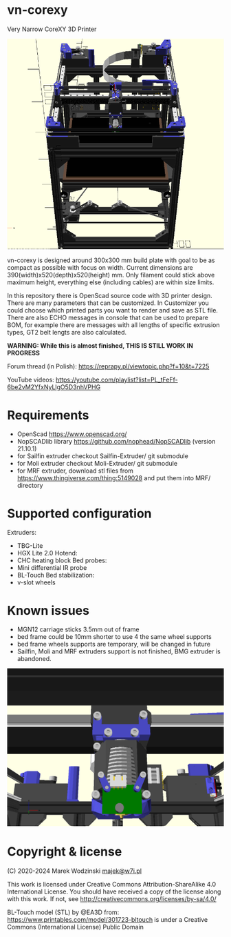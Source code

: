 # vn-corexy
Very Narrow CoreXY 3D Printer

![vn-corexy rendering](img/vn-corexy-animated-20230127.gif)

vn-corexy is designed around 300x300 mm build plate with goal to be
as compact as possible with focus on width. Current dimensions are
390(width)x520(depth)x520(height) mm. Only filament could stick above
maximum height, everything else (including cables) are within size limits.

In this repository there is OpenScad source code with 3D printer design.
There are many parameters that can be customized. In Customizer you could
choose which printed parts you want to render and save as STL file.
There are also ECHO messages in console that can be used to prepare BOM,
for example there are messages with all lengths of specific extrusion types,
GT2 belt lengts are also calculated.

**WARNING: While this is almost finished, THIS IS STILL WORK IN PROGRESS**

Forum thread (in Polish): https://reprapy.pl/viewtopic.php?f=10&t=7225

YouTube videos: https://youtube.com/playlist?list=PL_tFeFf-6be2vM2YfxNyLlgO5D3nhVPHG

# Requirements
- OpenScad https://www.openscad.org/
- NopSCADlib library https://github.com/nophead/NopSCADlib (version 21.10.1)
- for Sailfin extruder checkout Sailfin-Extruder/ git submodule
- for Moli extruder checkout Moli-Extruder/ git submodule
- for MRF extruder, download stl files from https://www.thingiverse.com/thing:5149028
  and put them into MRF/ directory

# Supported configuration
Extruders:
- TBG-Lite
- HGX Lite 2.0
Hotend:
- CHC heating block
Bed probes:
- Mini differential IR probe
- BL-Touch
Bed stabilization:
- v-slot wheels

# Known issues
- MGN12 carriage sticks 3.5mm out of frame
- bed frame could be 10mm shorter to use 4 the same wheel supports
- bed frame wheels supports are temporary, will be changed in future
- Sailfin, Moli and MRF extruders support is not finished, BMG extruder
  is abandoned.

![vn-corexy carriage rendering](img/carriage-animated-20230127.gif)

# Copyright & license
(C) 2020-2024 Marek Wodzinski <majek@w7i.pl>

This work is licensed under Creative Commons Attribution-ShareAlike 4.0 International License.
You should have received a copy of the license along with this work. 
If not, see http://creativecommons.org/licenses/by-sa/4.0/

BL-Touch model (STL) by @EA3D from: https://www.printables.com/model/301723-bltouch 
is under a Creative Commons (International License) Public Domain